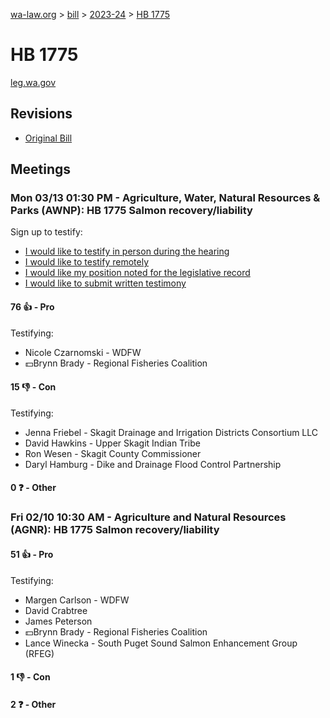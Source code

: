 [wa-law.org](/) > [bill](/bill/) > [2023-24](/bill/2023-24/) > [HB 1775](/bill/2023-24/hb/1775/)

# HB 1775
[leg.wa.gov](https://app.leg.wa.gov/billsummary?BillNumber=1775&Year=2023&Initiative=false)

## Revisions
* [Original Bill](1/)

## Meetings
### Mon 03/13 01:30 PM - Agriculture, Water, Natural Resources & Parks (AWNP): HB 1775 Salmon recovery/liability
Sign up to testify:
* [I would like to testify in person during the hearing](https://app.leg.wa.gov/csi/Testifier/Add?chamber=House&mId=30989&aId=153264&caId=22100&tId=1)
* [I would like to testify remotely](https://app.leg.wa.gov/csi/Testifier/Add?chamber=House&mId=30989&aId=153264&caId=22100&tId=2)
* [I would like my position noted for the legislative record](https://app.leg.wa.gov/csi/Testifier/Add?chamber=House&mId=30989&aId=153264&caId=22100&tId=3)
* [I would like to submit written testimony](https://app.leg.wa.gov/csi/Testifier/Add?chamber=House&mId=30989&aId=153264&caId=22100&tId=4)

#### 76 👍 - Pro
Testifying:
* Nicole Czarnomski - WDFW
* 💵Brynn Brady - Regional Fisheries Coalition

#### 15 👎 - Con
Testifying:
* Jenna Friebel - Skagit Drainage and Irrigation Districts Consortium LLC
* David Hawkins - Upper Skagit Indian Tribe
* Ron Wesen - Skagit County Commissioner
* Daryl Hamburg - Dike and Drainage Flood Control Partnership

#### 0 ❓ - Other

### Fri 02/10 10:30 AM - Agriculture and Natural Resources (AGNR): HB 1775 Salmon recovery/liability
#### 51 👍 - Pro
Testifying:
* Margen Carlson - WDFW
* David Crabtree
* James Peterson
* 💵Brynn Brady - Regional Fisheries Coalition
* Lance Winecka - South Puget Sound Salmon Enhancement Group (RFEG)

#### 1 👎 - Con

#### 2 ❓ - Other
